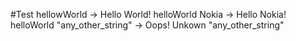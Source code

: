 #Test
hellowWorld → Hello World!
helloWorld Nokia → Hello Nokia!
helloWorld "any_other_string" → Oops! Unkown "any_other_string"
